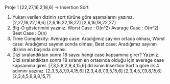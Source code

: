 Proje 1
[22,27,16,2,18,6] -> Insertion Sort
1.	Yukarı verilen dizinin sort türüne göre aşamalarını yazınız.
[2,27,16,22,18,6]
[2,6,16,22,18,27]
[2,6,16,18,22,27]
2.	Big-O gösterimini yazınız.
  Worst Case : O(n^2)
  Avarage Case : O(n^2)
  Best Case : O(n)
3.	Time Complexity: 
Average case: Aradığımız sayının ortada olması,
Worst case: Aradığımız sayının sonda olması, 
Best case: Aradığımız sayının dizinin en başında olması.
4.	Dizi sıralandıktan sonra 18 sayısı hangi case kapsamına girer? Yazınız.
Dizi sıralandıktan sonra 18 sıranın en ortasında olduğu için average case kapsamına girer.
[7,3,5,8,2,9,4,15,6] dizisinin Insertion Sort'a göre ilk 4 adımını yazınız.
[2,3,5,8,7,9,4,15,6]
[2,3,4,8,7,9,5,15,6]
[2,3,4,5,7,9,8,15,6]
[2,3,4,5,6,9,8,15,7]

